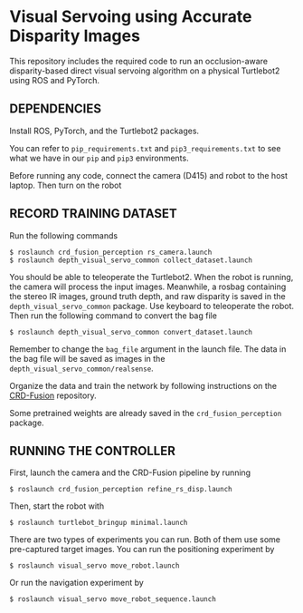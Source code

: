 # Visual Servoing using Accurate Disparity Images

This repository includes the required code to run an occlusion-aware disparity-based direct visual servoing algorithm on a physical Turtlebot2 using ROS and PyTorch.

## DEPENDENCIES

Install ROS, PyTorch, and the Turtlebot2 packages.

You can refer to `pip_requirements.txt` and `pip3_requirements.txt` to see what we have in our `pip` and `pip3` environments.

Before running any code, connect the camera (D415) and robot to the host laptop. Then turn on the robot

## RECORD TRAINING DATASET

Run the following commands
```
$ roslaunch crd_fusion_perception rs_camera.launch
$ roslaunch depth_visual_servo_common collect_dataset.launch
```
You should be able to teleoperate the Turtlebot2. When the robot is running, the camera will process the input images. Meanwhile, a rosbag containing the stereo IR images, ground truth depth, and raw disparity is saved in the `depth_visual_servo_common` package. Use keyboard to teleoperate the robot. Then run the following command to convert the bag file
```
$ roslaunch depth_visual_servo_common convert_dataset.launch
```
Remember to change the `bag_file` argument in the launch file. The data in the bag file will be saved as images in the `depth_visual_servo_common/realsense`.

Organize the data and train the network by following instructions on the [CRD-Fusion](https://github.com/fanxiule/CRD_Fusion) repository.

Some pretrained weights are already saved in the `crd_fusion_perception` package.

## RUNNING THE CONTROLLER

First, launch the camera and the CRD-Fusion pipeline by running
```
$ roslaunch crd_fusion_perception refine_rs_disp.launch
```
Then, start the robot with
```
$ roslaunch turtlebot_bringup minimal.launch
```
There are two types of experiments you can run. Both of them use some pre-captured target images. You can run the positioning experiment by
```
$ roslaunch visual_servo move_robot.launch
```
Or run the navigation experiment  by
```
$ roslaunch visual_servo move_robot_sequence.launch
```